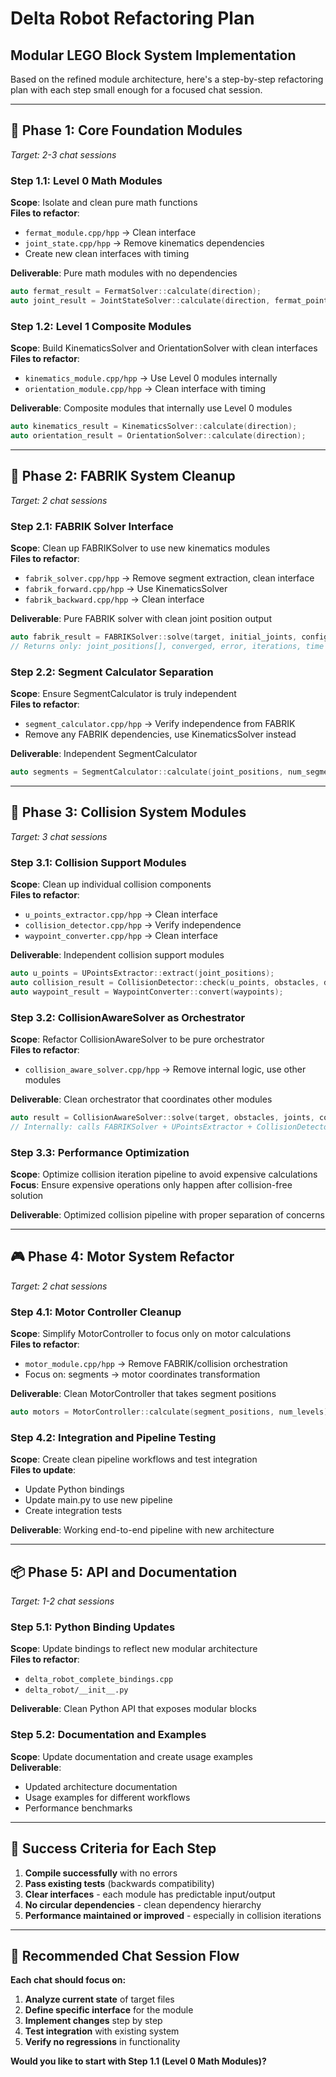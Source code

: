 # Delta Robot Refactoring Plan
## Modular LEGO Block System Implementation

Based on the refined module architecture, here's a step-by-step refactoring plan with each step small enough for a focused chat session.

---

## 🎯 **Phase 1: Core Foundation Modules** 
*Target: 2-3 chat sessions*

### **Step 1.1: Level 0 Math Modules** 
**Scope**: Isolate and clean pure math functions  
**Files to refactor**: 
- `fermat_module.cpp/hpp` → Clean interface
- `joint_state.cpp/hpp` → Remove kinematics dependencies
- Create new clean interfaces with timing

**Deliverable**: Pure math modules with no dependencies
```cpp
auto fermat_result = FermatSolver::calculate(direction);
auto joint_result = JointStateSolver::calculate(direction, fermat_point);
```

### **Step 1.2: Level 1 Composite Modules**
**Scope**: Build KinematicsSolver and OrientationSolver with clean interfaces  
**Files to refactor**:
- `kinematics_module.cpp/hpp` → Use Level 0 modules internally
- `orientation_module.cpp/hpp` → Clean interface with timing

**Deliverable**: Composite modules that internally use Level 0 modules
```cpp
auto kinematics_result = KinematicsSolver::calculate(direction);
auto orientation_result = OrientationSolver::calculate(direction);
```

---

## 🔧 **Phase 2: FABRIK System Cleanup**
*Target: 2 chat sessions*

### **Step 2.1: FABRIK Solver Interface**
**Scope**: Clean up FABRIKSolver to use new kinematics modules  
**Files to refactor**:
- `fabrik_solver.cpp/hpp` → Remove segment extraction, clean interface
- `fabrik_forward.cpp/hpp` → Use KinematicsSolver
- `fabrik_backward.cpp/hpp` → Clean interface

**Deliverable**: Pure FABRIK solver with clean joint position output
```cpp
auto fabrik_result = FABRIKSolver::solve(target, initial_joints, config);
// Returns only: joint_positions[], converged, error, iterations, time
```

### **Step 2.2: Segment Calculator Separation**
**Scope**: Ensure SegmentCalculator is truly independent  
**Files to refactor**:
- `segment_calculator.cpp/hpp` → Verify independence from FABRIK
- Remove any FABRIK dependencies, use KinematicsSolver instead

**Deliverable**: Independent SegmentCalculator
```cpp
auto segments = SegmentCalculator::calculate(joint_positions, num_segments);
```

---

## 🚧 **Phase 3: Collision System Modules**
*Target: 3 chat sessions*

### **Step 3.1: Collision Support Modules**
**Scope**: Clean up individual collision components  
**Files to refactor**:
- `u_points_extractor.cpp/hpp` → Clean interface
- `collision_detector.cpp/hpp` → Verify independence
- `waypoint_converter.cpp/hpp` → Clean interface

**Deliverable**: Independent collision support modules
```cpp
auto u_points = UPointsExtractor::extract(joint_positions);
auto collision_result = CollisionDetector::check(u_points, obstacles, diameter);
auto waypoint_result = WaypointConverter::convert(waypoints);
```

### **Step 3.2: CollisionAwareSolver as Orchestrator**
**Scope**: Refactor CollisionAwareSolver to be pure orchestrator  
**Files to refactor**:
- `collision_aware_solver.cpp/hpp` → Remove internal logic, use other modules

**Deliverable**: Clean orchestrator that coordinates other modules
```cpp
auto result = CollisionAwareSolver::solve(target, obstacles, joints, config);
// Internally: calls FABRIKSolver + UPointsExtractor + CollisionDetector + WaypointConverter in loop
```

### **Step 3.3: Performance Optimization**
**Scope**: Optimize collision iteration pipeline to avoid expensive calculations  
**Focus**: Ensure expensive operations only happen after collision-free solution

**Deliverable**: Optimized collision pipeline with proper separation of concerns

---

## 🎮 **Phase 4: Motor System Refactor**
*Target: 2 chat sessions*

### **Step 4.1: Motor Controller Cleanup**
**Scope**: Simplify MotorController to focus only on motor calculations  
**Files to refactor**:
- `motor_module.cpp/hpp` → Remove FABRIK/collision orchestration
- Focus on: segments → motor coordinates transformation

**Deliverable**: Clean MotorController that takes segment positions
```cpp
auto motors = MotorController::calculate(segment_positions, num_levels);
```

### **Step 4.2: Integration and Pipeline Testing**
**Scope**: Create clean pipeline workflows and test integration  
**Files to update**:
- Update Python bindings
- Update main.py to use new pipeline
- Create integration tests

**Deliverable**: Working end-to-end pipeline with new architecture

---

## 📦 **Phase 5: API and Documentation**
*Target: 1-2 chat sessions*

### **Step 5.1: Python Binding Updates**
**Scope**: Update bindings to reflect new modular architecture  
**Files to refactor**:
- `delta_robot_complete_bindings.cpp`
- `delta_robot/__init__.py`

**Deliverable**: Clean Python API that exposes modular blocks

### **Step 5.2: Documentation and Examples**
**Scope**: Update documentation and create usage examples  
**Deliverable**: 
- Updated architecture documentation
- Usage examples for different workflows
- Performance benchmarks

---

## 🧪 **Success Criteria for Each Step**

1. **Compile successfully** with no errors
2. **Pass existing tests** (backwards compatibility)
3. **Clear interfaces** - each module has predictable input/output
4. **No circular dependencies** - clean dependency hierarchy
5. **Performance maintained or improved** - especially in collision iterations

---

## 🔄 **Recommended Chat Session Flow**

**Each chat should focus on:**
1. **Analyze current state** of target files
2. **Define specific interface** for the module
3. **Implement changes** step by step
4. **Test integration** with existing system
5. **Verify no regressions** in functionality

**Would you like to start with Step 1.1 (Level 0 Math Modules)?**